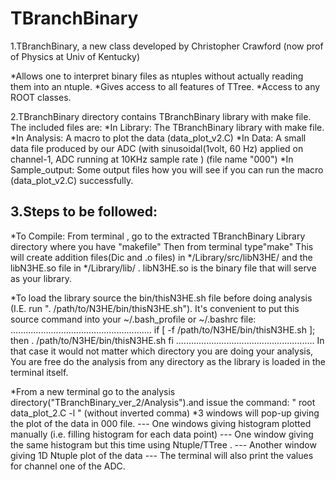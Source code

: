 TBranchBinary
==============

1.TBranchBinary, a new class developed by Christopher Crawford (now prof of Physics at Univ of Kentucky)

   *Allows one to interpret binary files as ntuples without actually reading them into an ntuple.
   *Gives access to all features of TTree.
   *Access to any ROOT classes.


2.TBranchBinary directory contains TBranchBinary library with make file.
The included files are:
 *In Library: The TBranchBinary library with make file.
 *In Analysis: A macro to plot the data (data_plot_v2.C)
 *In Data: A small data file produced by our ADC (with sinusoidal(1volt, 60 Hz) applied on channel-1, ADC running at 10KHz sample rate ) (file name "000")
 *In Sample_output: Some output files how you will see if you can run the macro (data_plot_v2.C) successfully.


3.Steps to be followed:
------------------------
*To Compile:
From terminal , go to the extracted TBranchBinary Library directory where you have "makefile"
Then from terminal type"make"
This will create addition files(Dic and .o files) in */Library/src/libN3HE/ and the libN3HE.so file in */Library/lib/ .
libN3HE.so is the binary file that will serve as your library.


*To load the library source the bin/thisN3HE.sh file before doing analysis (I.E. run ". /path/to/N3HE/bin/thisN3HE.sh").  It's convenient to put this source command into your ~/.bash_profile or ~/.bashrc file:
........................................................
if [ -f /path/to/N3HE/bin/thisN3HE.sh ]; then
        . /path/to/N3HE/bin/thisN3HE.sh
fi
.......................................................
In that case it would not matter which directory you are doing your analysis, You are free do the analysis from any directory as the library is loaded in the terminal itself.

*From a new terminal go to the analysis directory("TBranchBinary_ver_2/Analysis").and issue the command:
" root data_plot_2.C  -l " 
(without inverted comma)
*3 windows will pop-up giving the plot of the data in 000 file.
--- One windows giving histogram plotted manually (i.e. filling histogram for each data point)
--- One window giving the same histogram but this time using Ntuple/TTree .
--- Another window giving 1D Ntuple plot of the data
--- The terminal will also print the values for channel one of the ADC.


